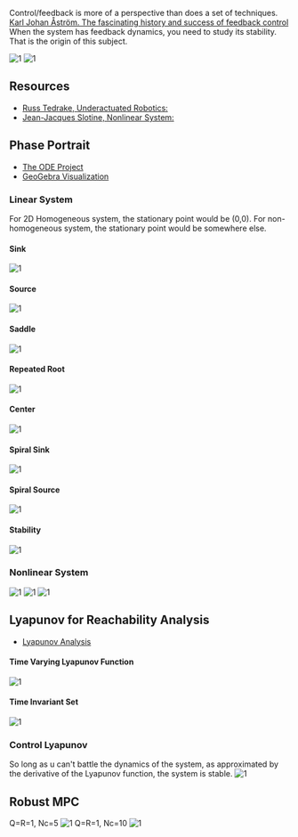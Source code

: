 Control/feedback is more of a perspective than does a set of techniques.
[Karl Johan Åström. The fascinating history and success of feedback control](https://www.youtube.com/watch?v=R-h66PrQ808)
When the system has feedback dynamics, you need to study its stability. That is the origin of this subject.


![1](/pics/Control_Map.png)
![1](/pics/distributions.jpeg)

## Resources
- [Russ Tedrake, Underactuated Robotics:](http://underactuated.mit.edu/index.html)
- [Jean-Jacques Slotine, Nonlinear System:](http://web.mit.edu/nsl/www/videos/lectures.html)

## Phase Portrait
- [The ODE Project](http://faculty.sfasu.edu/judsontw/ode/html-20180819/nonlinear02.html)
- [GeoGebra Visualization](https://www.geogebra.org/m/fYxXgbsU)

### Linear System
For 2D Homogeneous system, the stationary point would be (0,0). For non-homogeneous system, the stationary point would be somewhere else.
#### Sink
![1](/pics/sink.png)
#### Source
![1](/pics/source.png)
#### Saddle
![1](/pics/saddle.png)
#### Repeated Root
![1](/pics/repeat.png)
#### Center
![1](/pics/center.png)
#### Spiral Sink
![1](/pics/spiral_sink.png)
#### Spiral Source
![1](/pics/spiral_source.png)
#### Stability
![1](/pics/stability.png)

### Nonlinear System
![1](/pics/nonlinear1.png)
![1](/pics/nonlinear2.png)
![1](/pics/nonlinear3.png)

## Lyapunov for Reachability Analysis
- [Lyapunov Analysis](http://underactuated.mit.edu/lyapunov.html)
#### Time Varying Lyapunov Function
![1](/pics/reachability1.png)
#### Time Invariant Set
![1](/pics/reachability2.png)

### Control Lyapunov
So long as u can't battle the dynamics of the system, as approximated by the derivative of the Lyapunov function, the system is stable. 
![1](/pics/controllyapunov.png)

## Robust MPC
Q=R=1, Nc=5
![1](/pics/mpc.png)
Q=R=1, Nc=10
![1](/pics/mpc2.png)
